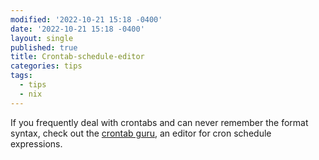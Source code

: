```yaml
---
modified: '2022-10-21 15:18 -0400'
date: '2022-10-21 15:18 -0400'
layout: single
published: true
title: Crontab-schedule-editor
categories: tips
tags:
  - tips
  - nix
---
```

If you frequently deal with crontabs and can never remember the format syntax, check out the [crontab guru](https://crontab.guru), an editor for cron schedule expressions.
